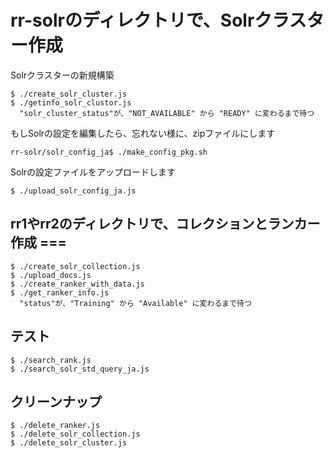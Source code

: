 

# rr-solrのディレクトリで、Solrクラスター作成


Solrクラスターの新規構築

```
$ ./create_solr_cluster.js 
$ ./getinfo_solr_clustor.js 
  "solr_cluster_status"が、"NOT_AVAILABLE" から "READY" に変わるまで待つ
```


もしSolrの設定を編集したら、忘れない様に、zipファイルにします

```
rr-solr/solr_config_ja$ ./make_config_pkg.sh 
```

Solrの設定ファイルをアップロードします

```
$ ./upload_solr_config_ja.js 
```


## rr1やrr2のディレクトリで、コレクションとランカー作成 ===

```
$ ./create_solr_collection.js 
$ ./upload_docs.js 
$ ./create_ranker_with_data.js
$ ./get_ranker_info.js 
  "status"が、"Training" から "Available" に変わるまで待つ
```

## テスト

```
$ ./search_rank.js
$ ./search_solr_std_query_ja.js
```



## クリーンナップ

```
$ ./delete_ranker.js 
$ ./delete_solr_collection.js 
$ ./delete_solr_cluster.js 
```